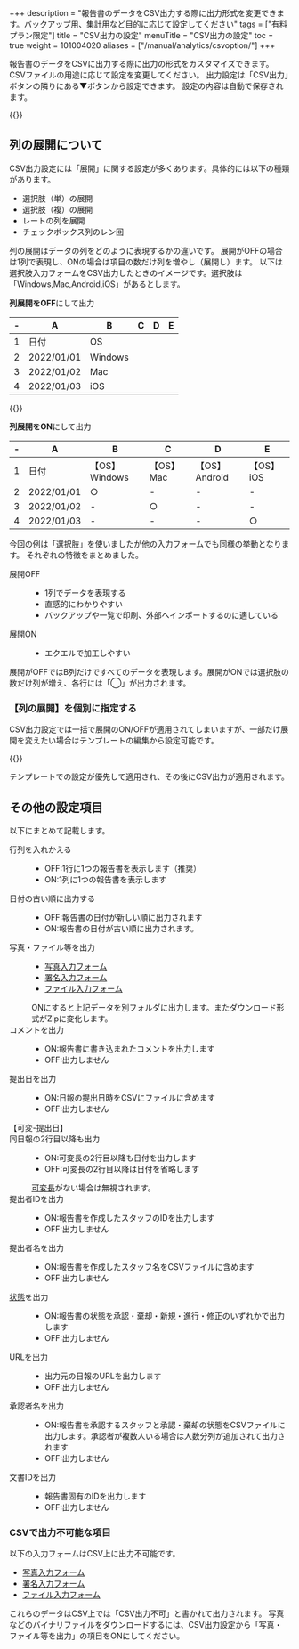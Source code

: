 +++
description = "報告書のデータをCSV出力する際に出力形式を変更できます。バックアップ用、集計用など目的に応じて設定してください"
tags = ["有料プラン限定"]
title = "CSV出力の設定"
menuTitle = "CSV出力の設定"
toc = true
weight = 101004020
aliases = ["/manual/analytics/csvoption/"]
+++

報告書のデータをCSVに出力する際に出力の形式をカスタマイズできます。
CSVファイルの用途に応じて設定を変更してください。
出力設定は「CSV出力」ボタンの隣りにある▼ボタンから設定できます。
設定の内容は自動で保存されます。

{{<appscreen filename="csv-setting1" title="CSV出力時の形式設定変更オプション">}}

## 列の展開について

CSV出力設定には「展開」に関する設定が多くあります。具体的には以下の種類があります。

- 選択肢（単）の展開
- 選択肢（複）の展開
- レートの列を展開
- チェックボックス列のレン回

列の展開はデータの列をどのように表現するかの違いです。
展開がOFFの場合は1列で表現し、ONの場合は項目の数だけ列を増やし（展開し）ます。
以下は選択肢入力フォームをCSV出力したときのイメージです。選択肢は「Windows,Mac,Android,iOS」があるとします。

**列展開をOFF**にして出力

<div class="excelTable">

|-|A|B|C|D|E|
|---|---|---|---|---|---|
|1|日付|OS|
|2|2022/01/01|Windows|
|3|2022/01/02|Mac|
|4|2022/01/03|iOS|

</div>

{{<nextArrow>}}

**列展開をON**にして出力

<div class="excelTable">

|-|A|B|C|D|E|
|---|---|---|---|---|---|
|1|日付|【OS】Windows|【OS】Mac|【OS】Android|【OS】iOS|
|2|2022/01/01|○|-|-|-|
|3|2022/01/02|-|○|-|-|
|4|2022/01/03|-|-|-|○|

</div>

今回の例は「選択肢」を使いましたが他の入力フォームでも同様の挙動となります。
それぞれの特徴をまとめました。

<dl class="basic">
<dt>展開OFF</dt>
<dd><ul><li>1列でデータを表現する</li><li>直感的にわかりやすい</li><li>バックアップや一覧で印刷、外部へインポートするのに適している</li></ul></dd>
<dt>展開ON</dt>
<dd><ul><li>エクエルで加工しやすい</li></ul></dd>
</dl>


展開がOFFではB列だけですべてのデータを表現します。展開がONでは選択肢の数だけ列が増え、各行には「◯」が出力されます。

### 【列の展開】を個別に指定する

CSV出力設定では一括で展開のON/OFFが適用されてしまいますが、一部だけ展開を変えたい場合はテンプレートの編集から設定可能です。

{{<appscreen filename="template-setting" title="テンプレートからCSV出力時の設定を独自に行う">}}

テンプレートでの設定が優先して適用され、その後にCSV出力が適用されます。


## その他の設定項目

以下にまとめて記載します。

<dl class="basic">
<dt>行列を入れかえる</dt>
<dd>
<ul>
<li>OFF:1行に1つの報告書を表示します（推奨）</li>
<li>ON:1列に1つの報告書を表示します</li>
</ul>
</dd>
<dt>日付の古い順に出力する</dt>
<dd>
<ul>
<li>OFF:報告書の日付が新しい順に出力されます</li>
<li>ON:報告書の日付が古い順に出力されます。</li>
</ul>
</dd>
<dt>写真・ファイル等を出力</dt>
<dd>
<ul>
<li><a href="/docs/manual/initial-setting/template/picture/">写真入力フォーム</a></li>
<li><a href="/docs/manual/initial-setting/template/sign/">署名入力フォーム</a></li>
<li><a href="/docs/manual/initial-setting/template/file/">ファイル入力フォーム</a></li>
</ul>
ONにすると上記データを別フォルダに出力します。またダウンロード形式がZipに変化します。
</dd>
<dt>コメントを出力</dt>
<dd>
<ul>
<li>ON:報告書に書き込まれたコメントを出力します</li>
<li>OFF:出力しません</li>
</ul>
</dd>
<dt>提出日を出力</dt>
<dd>
<ul>
<li>ON:日報の提出日時をCSVにファイルに含めます</li>
<li>OFF:出力しません</li>
</ul>
</dd>
<dt>【可変-提出日】<br>同日報の2行目以降も出力</dt>
<dd>
<ul>
<li>ON:可変長の2行目以降も日付を出力します</li>
<li>OFF:可変長の2行目以降は日付を省略します</li>
</ul>
<a href="/docs/manual/initial-setting/template/array/">可変長</a>がない場合は無視されます。
</dd>
<dt>提出者IDを出力</dt>
<dd>
<ul>
<li>ON:報告書を作成したスタッフのIDを出力します</li>
<li>OFF:出力しません</li>
</ul>
</dd>
<dt>提出者名を出力</dt>
<dd>
<ul>
<li>ON:報告書を作成したスタッフ名をCSVファイルに含めます</li>
<li>OFF:出力しません</li>
</ul>
</dd>
<dt><a href="/docs/manual/read-report/state/">状態</a>を出力</dt>
<dd>
<ul>
<li>ON:報告書の状態を承認・棄却・新規・進行・修正のいずれかで出力します</li>
<li>OFF:出力しません</li>
</ul>

</dd>
<dt>URLを出力</dt>
<dd>
<ul>
<li>出力元の日報のURLを出力します</li>
<li>OFF:出力しません</li>

</dd>
<dt>承認者名を出力</dt>
<dd>
<ul>
<li>ON:報告書を承認するスタッフと承認・棄却の状態をCSVファイルに出力します。承認者が複数人いる場合は人数分列が追加されて出力されます</li>
<li>OFF:出力しません</li>
</ul> 
</dd>
<dt>文書IDを出力</dt>
<dd>
<ul><li>報告書固有のIDを出力します</li>
<li>OFF:出力しません</li>
</ul>

</dd>
</dl>

### CSVで出力不可能な項目

以下の入力フォームはCSV上に出力不可能です。

- [写真入力フォーム](/docs/manual/initial-setting/template/picture/)
- [署名入力フォーム](/docs/manual/initial-setting/template/sign/)
- [ファイル入力フォーム](/docs/manual/initial-setting/template/file/)

これらのデータはCSV上では「CSV出力不可」と書かれて出力されます。
写真などのバイナリファイルをダウンロードするには、CSV出力設定から「写真・ファイル等を出力」の項目をONにしてください。
